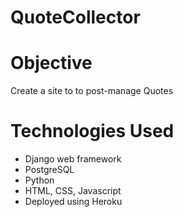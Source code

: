 # QuoteCollector

# Objective
Create a site to to post-manage Quotes 

# Technologies Used
* Django web framework
* PostgreSQL
* Python
* HTML, CSS, Javascript
* Deployed using Heroku


